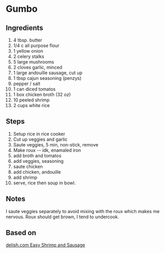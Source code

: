# Gumbo

## Ingredients 

1. 4 tbsp. butter
2. 1/4 c all purpose flour
3. 1 yellow onion
4. 2 celery stalks
5. 5 large mushrooms
6. 2 cloves garlic, minced
7. 1 large andouille sausage, cut up
8. 1 tbsp cajun seasoning (penzys)
9. pepper / salt
10. 1 can diced tomatos
11. 1 box chicken broth (32 oz)
12. 10 peeled shrimp
13. 2 cups white rice

## Steps

1. Setup rice in rice cooker
2. Cut up veggies and garlic
3. Saute veggies, 5 min, non-stick, remove
4. Make roux -- idk, enamaled iron
5. add broth and tomatos
6. add veggies, seasoning
7. saute chicken
8. add chicken, andouille
9. add shrimp
10. serve, rice then soup in bowl.

## Notes

I saute veggies separately to avoid mixing with the
roux which makes me nervous. Roux should get brown,
I tend to undercook.


## Based on 

[delish.com Easy Shrimp and Sausage](https://www.delish.com/cooking/recipe-ideas/a54681/easy-seafood-gumbo-recipe/)

